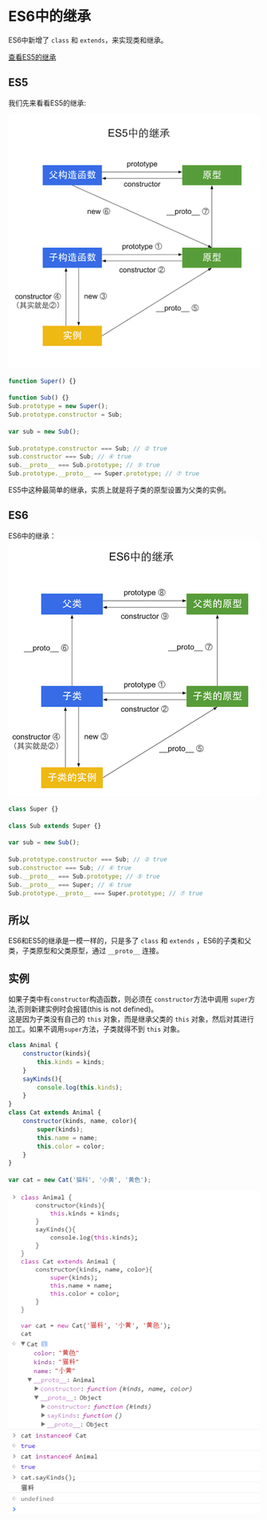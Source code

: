 # ES6中的继承

ES6中新增了 `class` 和 `extends`，来实现类和继承。

[查看ES5的继承](js-inherit.md)

## ES5

我们先来看看ES5的继承:

![](images/inherit-es5.png )

```javascript
function Super() {}

function Sub() {}
Sub.prototype = new Super();
Sub.prototype.constructor = Sub;

var sub = new Sub();

Sub.prototype.constructor === Sub; // ② true
sub.constructor === Sub; // ④ true
sub.__proto__ === Sub.prototype; // ⑤ true
Sub.prototype.__proto__ == Super.prototype; // ⑦ true
```
ES5中这种最简单的继承，实质上就是将子类的原型设置为父类的实例。

## ES6  

ES6中的继承：
![](images/inherit-es6.png )

```javascript
class Super {}

class Sub extends Super {}

var sub = new Sub();

Sub.prototype.constructor === Sub; // ② true
sub.constructor === Sub; // ④ true
sub.__proto__ === Sub.prototype; // ⑤ true
Sub.__proto__ === Super; // ⑥ true
Sub.prototype.__proto__ === Super.prototype; // ⑦ true
```

## 所以
ES6和ES5的继承是一模一样的，只是多了 `class` 和 `extends` ，ES6的子类和父类，子类原型和父类原型，通过 `__proto__` 连接。

## 实例

如果子类中有`constructor`构造函数，则必须在 `constructor`方法中调用 `super`方法,否则新建实例时会报错(this is not defined)。  
这是因为子类没有自己的 `this` 对象，而是继承父类的 `this` 对象，然后对其进行加工。如果不调用`super`方法，子类就得不到 `this` 对象。

```javascript
class Animal {
	constructor(kinds){
		this.kinds = kinds;
	}
	sayKinds(){
		console.log(this.kinds);
	}
}
class Cat extends Animal {
	constructor(kinds, name, color){
		super(kinds);
		this.name = name;
		this.color = color;
	}
}

var cat = new Cat('猫科', '小黄', '黄色');
```

![](images/inherit-class.png)
